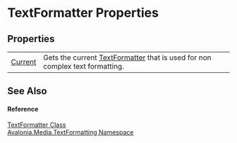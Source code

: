 # TextFormatter Properties




## Properties
<table>
<tr>
<td><a href="P_Avalonia_Media_TextFormatting_TextFormatter_Current">Current</a></td>
<td>Gets the current <a href="T_Avalonia_Media_TextFormatting_TextFormatter">TextFormatter</a> that is used for non complex text formatting.</td>
</tr>
</table>

## See Also


#### Reference
<a href="T_Avalonia_Media_TextFormatting_TextFormatter">TextFormatter Class</a>  
<a href="N_Avalonia_Media_TextFormatting">Avalonia.Media.TextFormatting Namespace</a>  
